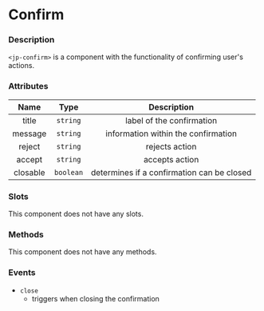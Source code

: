 # Confirm

### Description

`<jp-confirm>` is a component with the functionality of confirming user's actions.

### Attributes

| **Name** | **Type** | **Description** |
| :----: | :----: | :---: |
| title |`string` | label of the confirmation |
| message | `string` | information within the confirmation |
| reject | `string` | rejects action |
| accept | `string` | accepts action |
| closable | `boolean` | determines if a confirmation can be closed |

### Slots

This component does not have any slots.


### Methods

This component does not have any methods.


### Events

- `close`
   - triggers when closing the confirmation
